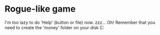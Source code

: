 # Rogue-like game
I'm too lazy to do 'Help' (button or file) now.
zzz...
Oh!
Remember that you need to create the 'money' folder on your disk C:
